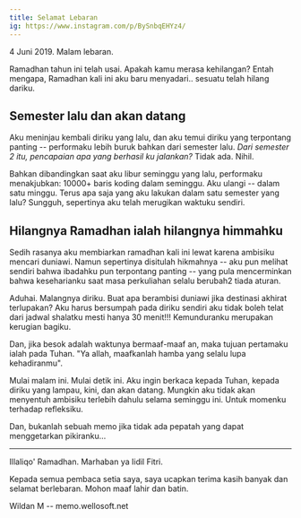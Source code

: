 ```yaml
---
title: Selamat Lebaran
ig: https://www.instagram.com/p/BySnbqEHYz4/
---
```


4 Juni 2019. Malam lebaran.

Ramadhan tahun ini telah usai. Apakah kamu merasa kehilangan? Entah mengapa, Ramadhan kali ini aku baru menyadari.. sesuatu telah hilang dariku.

## Semester lalu dan akan datang

Aku meninjau kembali diriku yang lalu, dan aku temui diriku yang terpontang panting -- performaku lebih buruk bahkan dari semester lalu. _Dari semester 2 itu, pencapaian apa yang berhasil ku jalankan?_ Tidak ada. Nihil.

Bahkan dibandingkan saat aku libur seminggu yang lalu, performaku menakjubkan: 10000+ baris koding dalam seminggu. Aku ulangi -- dalam satu minggu. Terus apa saja yang aku lakukan dalam satu semester yang lalu? Sungguh, sepertinya aku telah merugikan waktuku sendiri.

## Hilangnya Ramadhan ialah hilangnya himmahku

Sedih rasanya aku membiarkan ramadhan kali ini lewat karena ambisiku mencari duniawi. Namun sepertinya disitulah hikmahnya -- aku pun melihat sendiri bahwa ibadahku pun terpontang panting -- yang pula mencerminkan bahwa keseharianku saat masa perkuliahan selalu berubah2 tiada aturan.

Aduhai. Malangnya diriku. Buat apa berambisi duniawi jika destinasi akhirat terlupakan? Aku harus bersumpah pada diriku sendiri aku tidak boleh telat dari jadwal shalatku mesti hanya 30 menit!!! Kemunduranku merupakan kerugian bagiku.

Dan, jika besok adalah waktunya bermaaf-maaf an, maka tujuan pertamaku ialah pada Tuhan. "Ya allah, maafkanlah hamba yang selalu lupa kehadiranmu".

Mulai malam ini. Mulai detik ini. Aku ingin berkaca kepada Tuhan, kepada diriku yang lampau, kini, dan akan datang. Mungkin aku tidak akan menyentuh ambisiku terlebih dahulu selama seminggu ini. Untuk momenku terhadap refleksiku.

Dan, bukanlah sebuah memo jika tidak ada pepatah yang dapat menggetarkan pikiranku...

---

Illaliqo' Ramadhan. Marhaban ya Iidil Fitri.

Kepada semua pembaca setia saya, saya ucapkan terima kasih banyak dan selamat berlebaran. Mohon maaf lahir dan batin.

Wildan M -- memo.wellosoft.net